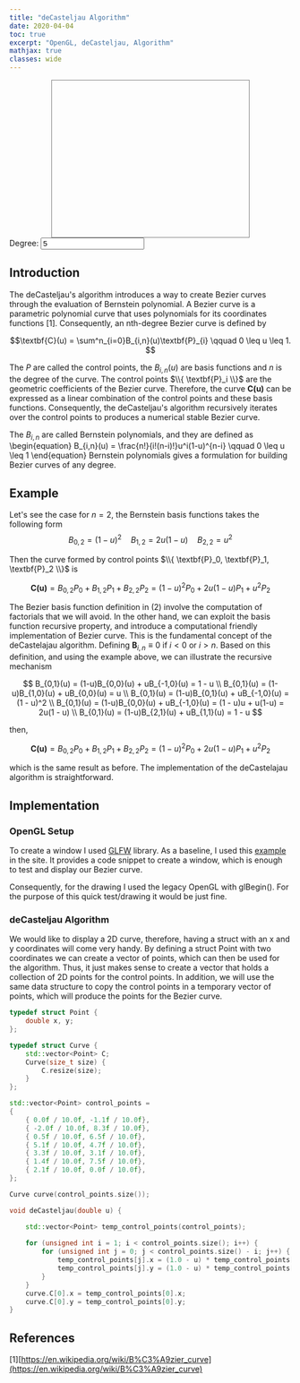 ```yaml
---
title: "deCasteljau Algorithm"
date: 2020-04-04
toc: true
excerpt: "OpenGL, deCasteljau, Algorithm"
mathjax: true
classes: wide	
---
```



<svg id="mysvg" style="display:block; width:70%; height:20em; margin:0em auto; border:0.07em solid #808080"></svg>
<label for="degree">Degree:</label>
<input type="number" id="degree" name="degree" step="1" value="5" min="3">


<script>
var svg = document.querySelector('#mysvg');
var degree = document.getElementById("degree").value;

//dimension of svg
var svgRect = svg.getBoundingClientRect();
var svgw = svgRect.width;
var svgh = svgRect.height;

//center point of svg
var xcenter = svgw/2;
var ycenter = svgh/2;
var ctrlPts = [];
var rayCount = 20;

function randn_bm() {
    let u = 0, v = 0;
    while(u === 0) u = Math.random(); //Converting [0,1) to (0,1)
    while(v === 0) v = Math.random();
    let num = Math.sqrt( -2.0 * Math.log( u ) ) * Math.cos( 2.0 * Math.PI * v );
    //num = num / 10.0 + 0.5; // Translate to 0 -> 1
    if (num > 1 || num < 0) return randn_bm(); // resample between 0 and 1
    return num;
}

//http://stackoverflow.com/a/3642265/1869660
function makeSVGElement(tag, attrs) {
    var el= document.createElementNS('http://www.w3.org/2000/svg', tag);
    for (var k in attrs) {
        el.setAttribute(k, attrs[k]);
    }
    return el;
}

function rnPoints(){
    while(svg.firstChild != null)
        svg.removeChild(svg.firstChild);
    degree = document.getElementById("degree").value;
    for(var i = 0; i < degree; i++){
        var svgx = svgw * randn_bm();
        var svgy = svgh * randn_bm();
        ctrlPts.push({x : svgx, y : svgy});
        var circle = makeSVGElement('circle', { cx: ctrlPts[i].x,
                                        cy: ctrlPts[i].y,
                                        r: 5,
                                        stroke: 'red',
                                       'stroke-width': 2,
                                        fill: 'orange' });  
        svg.appendChild(circle);
    }
   
 // stop random point generation   
 //    if(count < 20){  
 //     count = count + 1;
    // }else{
    //  clearInterval(setIntervalID);
    // }
}

var count = 1;
var setIntervalID = setInterval(deCasteljau, 5000);

function deCasteljau(){
    rnPoints();
    var cpyCtrlPts = ctrlPts;
    var n = cpyCtrlPts.length;
    for(var u = 0.0; u <= 1.0; u += 0.001){ 
        for(var i = 1; i < n; i++){
            for(var j = 0; j < n - i; j++){
                cpyCtrlPts[j].x = (1.0-u) * cpyCtrlPts[j].x + u * cpyCtrlPts[j + 1].x
                cpyCtrlPts[j].y = (1.0-u) * cpyCtrlPts[j].y + u * cpyCtrlPts[j + 1].y
            }
        }
       var circle = makeSVGElement('circle', { cx: cpyCtrlPts[0].x,
                                        cy: cpyCtrlPts[0].y,
                                        r: 1,
                                        stroke: 'black',
                                       'stroke-width': 2,
                                        fill: 'orange' });  
       svg.appendChild(circle);
    }
    ctrlPts = [];

}

// I really enjoy working with curves since they give a lot of room for playing around 
// from a programming and mathematical perspective. The curve can be controlled by playing
// around with several variables which give a higher level of understanding on how this
// structure works.
</script>


## Introduction

The deCasteljau's algorithm introduces a way to create Bezier curves through the evaluation of Bernstein polynomial. A Bezier curve 
is a parametric polynomial curve that uses polynomials for its coordinates functions [1]. Consequently, an nth-degree Bezier curve is defined by


$$\textbf{C}(u) = \sum^n_{i=0}B_{i,n}(u)\textbf{P}_{i} \qquad  0 \leq u \leq 1. $$



The $P$ are called the control points, the $B_{i,n}(u)$ are basis functions and $n$ is the degree of the curve.
The control points $\\{ \textbf{P}_i \\}$ are the geometric coefficients of the Bezier curve. Therefore, the curve $\textbf{C(u)}$ 
can be expressed as a linear combination of the control points and these basis functions. Consequently, the deCasteljau's algorithm
recursively iterates over the control points to produces a numerical stable Bezier curve.




The $B_{i,n}$ are called Bernstein polynomials, and they are defined as
\begin{equation}
B_{i,n}(u) = \frac{n!}{i!(n-i)!}u^i(1-u)^{n-i} \qquad 0 \leq u \leq 1
\end{equation}
Bernstein polynomials gives a formulation for building Bezier curves of any degree.


## Example


Let's see the case for $n = 2$, the Bernstein basis functions takes the following form
$$B_{0,2} = (1-u)^2 \quad B_{1,2} = 2u(1-u) \quad B_{2,2}=u^2$$

Then the curve formed by control points $\\{ \textbf{P}_0, \textbf{P}_1, \textbf{P}_2 \\}$ is

$$
\textbf{C(u)} = B_{0,2}P_0 + B_{1,2}P_1 + B_{2,2}P_2 
= (1-u)^2P_0 + 2u(1-u)P_1 + u^2P_2
$$

The Bezier basis function definition in (2) involve the computation of factorials that we will avoid. In the other hand, we can exploit the basis function recursive property, and introduce a computational friendly implementation of Bezier curve. This is the fundamental concept of the deCastelajau algorithm. Defining  $\textbf{B}_{i,n} \equiv 0$ if $i < 0$ or $i > n$. Based on this definition, and using the example above, we can illustrate the recursive mechanism

$$
B_{0,1}(u) = (1-u)B_{0,0}(u) + uB_{-1,0}(u) = 1 - u \\
B_{0,1}(u) = (1-u)B_{1,0}(u) + uB_{0,0}(u) = u \\
B_{0,1}(u) = (1-u)B_{0,1}(u) + uB_{-1,0}(u) = (1 - u)^2 \\
B_{0,1}(u) = (1-u)B_{0,0}(u) + uB_{-1,0}(u) = (1 - u)u + u(1-u) = 2u(1 - u) \\
B_{0,1}(u) = (1-u)B_{2,1}(u) + uB_{1,1}(u) = 1 - u
$$

then, 

$$
\textbf{C(u)} = B_{0,2}P_0 + B_{1,2}P_1 + B_{2,2}P_2
= (1-u)^2P_0 + 2u(1-u)P_1 + u^2P_2
$$

which is the same result as before. The implementation of the deCastelajau algorithm is straightforward.


## Implementation

### OpenGL Setup

To create a window I used [GLFW](https://www.glfw.org "GLFW's Homepage") library. As a baseline, I used this [example](https://www.glfw.org/documentation.html) in the site. It provides a code snippet to create a window, which is enough to test and display our Bezier curve.

Consequently, for the drawing I used the legacy OpenGL with glBegin(). For the purpose of this quick test/drawing it would be just fine.

### deCasteljau Algorithm

We would like to display a 2D curve, therefore, having a struct with an x and y coordinates will come very handy. By defining a struct Point with two coordinates we can create a vector of points, which can then be used for the algorithm. Thus, it just makes sense to create a vector that holds a collection of 2D points for the control points. In addition, we will use the same data structure to copy the control points in a temporary vector of points, which will produce the points for the Bezier curve. 

```c++
typedef struct Point {
    double x, y;
};

typedef struct Curve {
    std::vector<Point> C;
    Curve(size_t size) {
        C.resize(size);
    }
};

std::vector<Point> control_points =
{
    { 0.0f / 10.0f, -1.1f / 10.0f},
    { -2.0f / 10.0f, 8.3f / 10.0f},
    { 0.5f / 10.0f, 6.5f / 10.0f},
    { 5.1f / 10.0f, 4.7f / 10.0f},
    { 3.3f / 10.0f, 3.1f / 10.0f},
    { 1.4f / 10.0f, 7.5f / 10.0f},
    { 2.1f / 10.0f, 0.0f / 10.0f},
};

Curve curve(control_points.size());
```

```c++
void deCasteljau(double u) {

    std::vector<Point> temp_control_points(control_points);
    
    for (unsigned int i = 1; i < control_points.size(); i++) {
        for (unsigned int j = 0; j < control_points.size() - i; j++) {
            temp_control_points[j].x = (1.0 - u) * temp_control_points[j].x + u * temp_control_points[j + 1].x;
            temp_control_points[j].y = (1.0 - u) * temp_control_points[j].y + u * temp_control_points[j + 1].y;
        }
    }  
    curve.C[0].x = temp_control_points[0].x;
    curve.C[0].y = temp_control_points[0].y;
}
```


## References
[1][https://en.wikipedia.org/wiki/B%C3%A9zier_curve](https://en.wikipedia.org/wiki/B%C3%A9zier_curve)